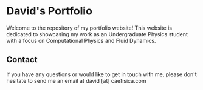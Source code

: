 # David's Portfolio

Welcome to the repository of my portfolio website! This website is dedicated to showcasing my work as an Undergraduate Physics student with a focus on Computational Physics and Fluid Dynamics.

## Contact
If you have any questions or would like to get in touch with me, please don't hesitate to send me an email at david [at] caefisica.com
